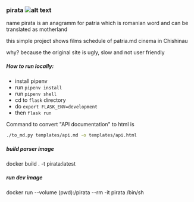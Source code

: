 ### pirata ![alt text](https://pirata.md/static/favicon.ico)

name pirata is an anagramm for patria which is romanian word and can be translated as motherland

this simple project shows films schedule of patria.md cinema in Chishinau

why? because the original site is ugly, slow and not user friendly


##### How to run locally:
- install pipenv
- run `pipenv install`
- run `pipenv shell`
- cd to `flask` directory
- do `export FLASK_ENV=development`
- then `flask run`

Command to convert "API documentation" to html is

```bash
./to_md.py templates/api.md -o templates/api.html
```

##### build parser image
docker build . -t pirata:latest

##### run dev image
docker run --volume (pwd):/pirata --rm -it pirata /bin/sh
